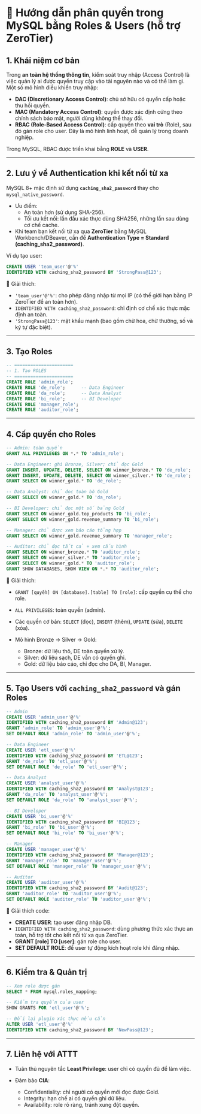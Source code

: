 # 📘 Hướng dẫn phân quyền trong MySQL bằng Roles & Users (hỗ trợ ZeroTier)

## 1. Khái niệm cơ bản

Trong **an toàn hệ thống thông tin**, kiểm soát truy nhập (Access Control) là việc quản lý ai được quyền truy cập vào tài nguyên nào và có thể làm gì.  
Một số mô hình điều khiển truy nhập:
- **DAC (Discretionary Access Control)**: chủ sở hữu có quyền cấp hoặc thu hồi quyền.
- **MAC (Mandatory Access Control)**: quyền được xác định cứng theo chính sách bảo mật, người dùng không thể thay đổi.
- **RBAC (Role-Based Access Control)**: cấp quyền theo **vai trò** (Role), sau đó gán role cho user. Đây là mô hình linh hoạt, dễ quản lý trong doanh nghiệp.

Trong MySQL, RBAC được triển khai bằng **ROLE** và **USER**.

---

## 2. Lưu ý về Authentication khi kết nối từ xa

MySQL 8+ mặc định sử dụng **`caching_sha2_password`** thay cho `mysql_native_password`.

- Ưu điểm:
  - An toàn hơn (sử dụng SHA-256).
  - Tối ưu kết nối: lần đầu xác thực dùng SHA256, những lần sau dùng cơ chế cache.
- Khi team bạn kết nối từ xa qua **ZeroTier** bằng MySQL Workbench/DBeaver, cần để **Authentication Type = Standard (caching_sha2_password)**.

Ví dụ tạo user:

```sql
CREATE USER 'team_user'@'%' 
IDENTIFIED WITH caching_sha2_password BY 'StrongPass@123';
````

📌 Giải thích:

* `'team_user'@'%'`: cho phép đăng nhập từ mọi IP (có thể giới hạn bằng IP ZeroTier để an toàn hơn).
* `IDENTIFIED WITH caching_sha2_password`: chỉ định cơ chế xác thực mặc định an toàn.
* `'StrongPass@123'`: mật khẩu mạnh (bao gồm chữ hoa, chữ thường, số và ký tự đặc biệt).

---

## 3. Tạo Roles

```sql
-- ======================
-- 1. Tạo ROLES
-- ======================
CREATE ROLE 'admin_role';
CREATE ROLE 'de_role';      -- Data Engineer
CREATE ROLE 'da_role';      -- Data Analyst
CREATE ROLE 'bi_role';      -- BI Developer
CREATE ROLE 'manager_role';
CREATE ROLE 'auditor_role';
```

---

## 4. Cấp quyền cho Roles

```sql
-- Admin: toàn quyền
GRANT ALL PRIVILEGES ON *.* TO 'admin_role';

-- Data Engineer: ghi Bronze, Silver; chỉ đọc Gold
GRANT INSERT, UPDATE, DELETE, SELECT ON winner_bronze.* TO 'de_role';
GRANT INSERT, UPDATE, DELETE, SELECT ON winner_silver.* TO 'de_role';
GRANT SELECT ON winner_gold.* TO 'de_role';

-- Data Analyst: chỉ đọc toàn bộ Gold
GRANT SELECT ON winner_gold.* TO 'da_role';

-- BI Developer: chỉ đọc một số bảng Gold
GRANT SELECT ON winner_gold.top_products TO 'bi_role';
GRANT SELECT ON winner_gold.revenue_summary TO 'bi_role';

-- Manager: chỉ được xem báo cáo tổng hợp
GRANT SELECT ON winner_gold.revenue_summary TO 'manager_role';

-- Auditor: chỉ đọc tất cả + xem cấu hình
GRANT SELECT ON winner_bronze.* TO 'auditor_role';
GRANT SELECT ON winner_silver.* TO 'auditor_role';
GRANT SELECT ON winner_gold.* TO 'auditor_role';
GRANT SHOW DATABASES, SHOW VIEW ON *.* TO 'auditor_role';
```

📌 Giải thích:

* `GRANT [quyền] ON [database].[table] TO [role]`: cấp quyền cụ thể cho role.
* `ALL PRIVILEGES`: toàn quyền (admin).
* Các quyền cơ bản: `SELECT` (đọc), `INSERT` (thêm), `UPDATE` (sửa), `DELETE` (xóa).
* Mô hình Bronze → Silver → Gold:

  * Bronze: dữ liệu thô, DE toàn quyền xử lý.
  * Silver: dữ liệu sạch, DE vẫn có quyền ghi.
  * Gold: dữ liệu báo cáo, chỉ đọc cho DA, BI, Manager.

---

## 5. Tạo Users với `caching_sha2_password` và gán Roles

```sql
-- Admin
CREATE USER 'admin_user'@'%' 
IDENTIFIED WITH caching_sha2_password BY 'Admin@123';
GRANT 'admin_role' TO 'admin_user'@'%';
SET DEFAULT ROLE 'admin_role' TO 'admin_user'@'%';

-- Data Engineer
CREATE USER 'etl_user'@'%' 
IDENTIFIED WITH caching_sha2_password BY 'ETL@123';
GRANT 'de_role' TO 'etl_user'@'%';
SET DEFAULT ROLE 'de_role' TO 'etl_user'@'%';

-- Data Analyst
CREATE USER 'analyst_user'@'%' 
IDENTIFIED WITH caching_sha2_password BY 'Analyst@123';
GRANT 'da_role' TO 'analyst_user'@'%';
SET DEFAULT ROLE 'da_role' TO 'analyst_user'@'%';

-- BI Developer
CREATE USER 'bi_user'@'%' 
IDENTIFIED WITH caching_sha2_password BY 'BI@123';
GRANT 'bi_role' TO 'bi_user'@'%';
SET DEFAULT ROLE 'bi_role' TO 'bi_user'@'%';

-- Manager
CREATE USER 'manager_user'@'%' 
IDENTIFIED WITH caching_sha2_password BY 'Manager@123';
GRANT 'manager_role' TO 'manager_user'@'%';
SET DEFAULT ROLE 'manager_role' TO 'manager_user'@'%';

-- Auditor
CREATE USER 'auditor_user'@'%' 
IDENTIFIED WITH caching_sha2_password BY 'Audit@123';
GRANT 'auditor_role' TO 'auditor_user'@'%';
SET DEFAULT ROLE 'auditor_role' TO 'auditor_user'@'%';
```

📌 Giải thích code:

* **CREATE USER**: tạo user đăng nhập DB.
* `IDENTIFIED WITH caching_sha2_password`: dùng phương thức xác thực an toàn, hỗ trợ tốt cho kết nối từ xa qua ZeroTier.
* **GRANT [role] TO [user]**: gán role cho user.
* **SET DEFAULT ROLE**: để user tự động kích hoạt role khi đăng nhập.

---

## 6. Kiểm tra & Quản trị

```sql
-- Xem role được gán
SELECT * FROM mysql.roles_mapping;

-- Kiểm tra quyền của user
SHOW GRANTS FOR 'etl_user'@'%';

-- Đổi lại plugin xác thực nếu cần
ALTER USER 'etl_user'@'%' 
IDENTIFIED WITH caching_sha2_password BY 'NewPass@123';
```

---

## 7. Liên hệ với ATTT

* Tuân thủ nguyên tắc **Least Privilege**: user chỉ có quyền đủ để làm việc.
* Đảm bảo **CIA**:

  * Confidentiality: chỉ người có quyền mới đọc được Gold.
  * Integrity: hạn chế ai có quyền ghi dữ liệu.
  * Availability: role rõ ràng, tránh xung đột quyền.
